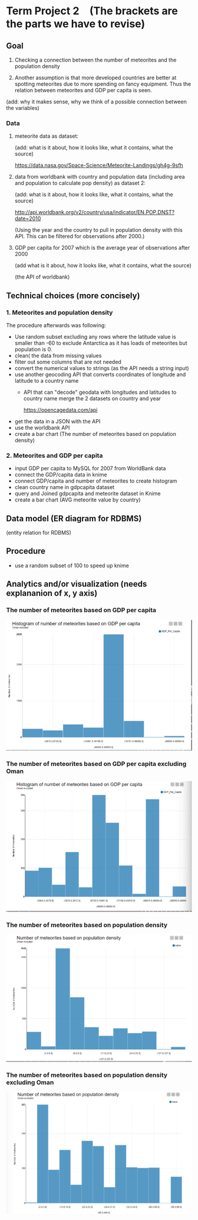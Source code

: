 # Term Project 2　(The brackets are the parts we have to revise)


## Goal

1. Checking a connection between the number of meteorites and the population density

2. Another assumption is that more developed countries are better at spotting meteorites due to more spending on fancy equipment. Thus the relation between meteorites and GDP per capita is seen.

(add: why it makes sense, why we think of a possible connection between the variables)

### Data


1. meteorite data as dataset:
    
    (add: what is it about, how it looks like, what it contains, what the source)


    https://data.nasa.gov/Space-Science/Meteorite-Landings/gh4g-9sfh


2. data from worldbank with country and population data (including area and population to calculate pop density) as dataset 2: 

    (add: what is it about, how it looks like, what it contains, what the source)

    http://api.worldbank.org/v2/country/usa/indicator/EN.POP.DNST?date=2010 

   (Using the year and the country to pull in population density with this API. This can be filtered for observations after 2000.)

3. GDP per capita for 2007 which is the average year of observations after 2000

    (add what is it about, how it looks like, what it contains, what the source)

    (the API of worldbank)


## Technical choices (more concisely)

### 1. Meteorites and population density

The procedure afterwards was following: 
- Use random subset excluding any rows where the latitude value is smaller than -60 to exclude Antarctica as it has loads of meteorites but population is 0. 
- clean( the data from missing values
- filter out some columns that are not needed
- convert the numerical values to strings (as the API needs a string input)
- use another geocoding API that converts coordinates of longitude and latitude to a country name
    -  API that can "decode" geodata with longitudes and latitudes to country name merge the 2 datasets on country and year
    
        https://opencagedata.com/api 
- get the data in a JSON with the API
- use the worldbank API
- create a bar chart (The number of meteorites based on population density)



### 2. Meteorites and GDP per capita 
- input GDP per capita to MySQL for 2007 from WorldBank data
- connect the GDP/capita data in knime
- connect GDP/capita and number of meteorites to create histogram
- clean country name in gdpcapita dataset
- query and Joined gdpcapita and meteorite dataset in Knime
- create a bar chart (AVG meteorite value by country)

## Data model (ER diagram for RDBMS)
(entity relation for RDBMS)

## Procedure
- use a random subset of 100 to speed up knime

## Analytics and/or visualization (needs explananion of x, y axis)

### The number of meteorites based on GDP per capita

![GDP_per_capita_all](images/GDP_per_capita_all.png)

### The number of meteorites based on GDP per capita excluding Oman

![images/GDP_per_capita_Oman-excludedb](images/GDP_per_capita_Oman-excluded.png)

### The number of meteorites based on population density

![pop_density_all](images/pop_density_all.png)

### The number of meteorites based on population density excluding Oman

![pop_density_Oman-excluded](images/pop_density_Oman-excluded.png)
